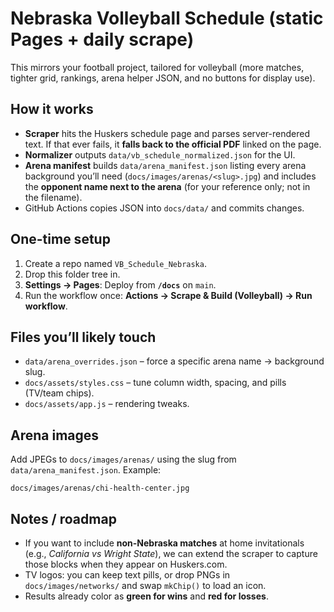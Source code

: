 # Nebraska Volleyball Schedule (static Pages + daily scrape)

This mirrors your football project, tailored for volleyball (more matches, tighter grid, rankings, arena helper JSON, and no buttons for display use).

## How it works
- **Scraper** hits the Huskers schedule page and parses server-rendered text. If that ever fails, it **falls back to the official PDF** linked on the page.
- **Normalizer** outputs `data/vb_schedule_normalized.json` for the UI.
- **Arena manifest** builds `data/arena_manifest.json` listing every arena background you’ll need (`docs/images/arenas/<slug>.jpg`) and includes the **opponent name next to the arena** (for your reference only; not in the filename).
- GitHub Actions copies JSON into `docs/data/` and commits changes.

## One-time setup
1. Create a repo named `VB_Schedule_Nebraska`.
2. Drop this folder tree in.
3. **Settings → Pages**: Deploy from **`/docs`** on `main`.
4. Run the workflow once: **Actions → Scrape & Build (Volleyball) → Run workflow**.

## Files you’ll likely touch
- `data/arena_overrides.json` – force a specific arena name → background slug.
- `docs/assets/styles.css` – tune column width, spacing, and pills (TV/team chips).
- `docs/assets/app.js` – rendering tweaks.

## Arena images
Add JPEGs to `docs/images/arenas/` using the slug from `data/arena_manifest.json`. Example:
```
docs/images/arenas/chi-health-center.jpg
```

## Notes / roadmap
- If you want to include **non-Nebraska matches** at home invitationals (e.g., *California vs Wright State*), we can extend the scraper to capture those blocks when they appear on Huskers.com.
- TV logos: you can keep text pills, or drop PNGs in `docs/images/networks/` and swap `mkChip()` to load an icon.
- Results already color as **green for wins** and **red for losses**.
